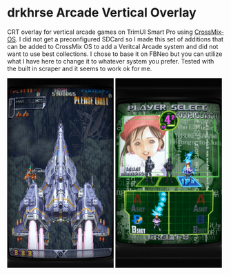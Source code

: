# drkhrse Arcade Vertical Overlay
CRT overlay for vertical arcade games on TrimUI Smart Pro using [CrossMix-OS](https://github.com/cizia64/CrossMix-OS). I did not get a preconfigured SDCard so I made this set of additions that can be added to CrossMix OS to add a Veritcal Arcade system and did not want to use best collections. I chose to base it on FBNeo but you can utilize what I have here to change it to whatever system you prefer. Tested with the built in scraper and it seems to work ok for me.

<img src="/screenshots/vertical_16_10_example.png" width="49%"> <img src="/screenshots/vertical_4_3_example.png" width="49%">
